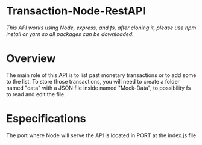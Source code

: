 # Transaction-Node-RestAPI

*This API works using Node, express, and fs, after cloning it, please use npm install or yarn so all packages can be downloaded.*

# Overview

The main role of this API is to list past monetary transactions or to add some to the list. To store those transactions, you will need to create a folder named "data" with a JSON
file inside named "Mock-Data", to possibility fs to read and edit the file.


# Especifications

The port where Node will serve the API is located in PORT at the index.js file
